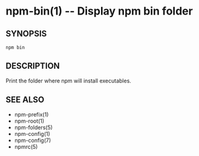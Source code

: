 npm-bin(1) -- Display npm bin folder
====================================












































































<extoc></extoc>

## SYNOPSIS

    npm bin

## DESCRIPTION

Print the folder where npm will install executables.

## SEE ALSO

* npm-prefix(1)
* npm-root(1)
* npm-folders(5)
* npm-config(1)
* npm-config(7)
* npmrc(5)

